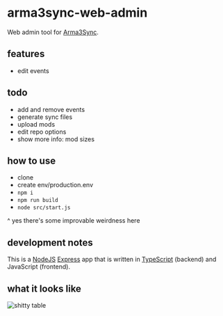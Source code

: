 # arma3sync-web-admin

Web admin tool for [Arma3Sync](https://forums.bohemia.net/forums/topic/152942-arma3sync-launcher-and-addons-synchronization-software-for-arma-3/).

## features

* edit events

## todo

* add and remove events
* generate sync files
* upload mods
* edit repo options
* show more info: mod sizes 

## how to use

* clone
* create env/production.env
* `npm i`
* `npm run build`
* `node src/start.js`

^ yes there's some improvable weirdness here

## development notes

This is a [NodeJS](https://nodejs.org/) [Express](https://expressjs.com/) app that is written in [TypeScript](https://www.typescriptlang.org/) (backend) and JavaScript (frontend).

## what it looks like

![shitty table](https://i.imgur.com/9syCA01.png)
